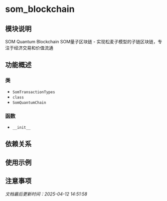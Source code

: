 # som_blockchain

## 模块说明
SOM Quantum Blockchain
SOM量子区块链 - 实现松麦子模型的子链区块链，专注于经济交易和价值流通

## 功能概述

### 类

- `SomTransactionTypes`
- `class`
- `SomQuantumChain`

### 函数

- `__init__`

## 依赖关系

## 使用示例

## 注意事项

*文档最后更新时间：2025-04-12 14:51:58*